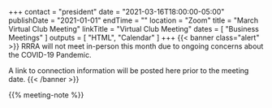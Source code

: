 +++
contact = "president"
date = "2021-03-16T18:00:00-05:00"
publishDate = "2021-01-01"
endTime = ""
location = "Zoom"
title = "March Virtual Club Meeting"
linkTitle = "Virtual Club Meeting"
dates = [ "Business Meetings" ]
outputs = [ "HTML", "Calendar" ]
+++
{{< banner class="alert" >}}
RRRA will not meet in-person this month due to ongoing concerns
about the COVID-19 Pandemic.

A link to connection information will be posted here prior to the meeting date.
{{< /banner >}}

{{% meeting-note %}}
